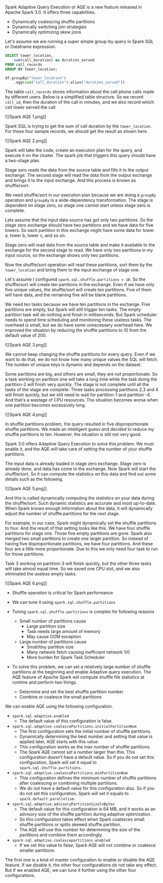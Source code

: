 Spark Adaptive Query Execution or AQE is a new feature released in Apache Spark 3.0. It offers three capabilities.
- Dynamically coalescing shuffle partitions
- Dynamically switching join strategies
- Dynamically optimizing skew joins

Let's assume we are running a super simple group-by query in Spark SQL or Dataframe expression.

```SQL
SELECT tower_location,
	sum(call_duration) as duration_served
FROM call_records
GROUP BY tower_location;
```

```python
df.groupBy("tower_location")
	.agg(sum("call_duration").alias("duration_served"))
```

The table `call_records` stores information about the cell phone calls made by different users. Below is a simplified table structure. So we record `call_id`, then the duration of the call in minutes, and we also record which cell tower served the call.

![[Spark  AQE 1.png]]

Spark SQL is trying to get the sum of call duration by the `tower_location`. For these four sample records, we should get the result as shown here.

![[Spark  AQE 2.png]]

Spark will take the code, create an execution plan for the query, and execute it on the cluster. The spark job that triggers this query should have a two-stage plan.

Stage zero reads the data from the source table and fills it to the output exchange. The second stage will read the data from the output exchange and brings it to the input exchange. And this process is known as shuffle/sort.

We need shuffle/sort in our execution plan because we are doing a `groupBy` operation and `groupBy` is a wide-dependency transformation. The stage is dependent on stage zero, so stage one cannot start unless stage zero is complete.

Lets assume that the input data source has got only two partitions. So the stage zero exchange should have two partitions and we have data for five towers. So each partition in this exchange might have some data for tower a, tower b, tower c, and so on.

Stage zero will read data from the source table and make it available to the exchange for the second stage to read. We have only two partitions in my input source, so the exchange shows only two partitions.

Now the shuffle/sort operation will read these partitions, sort them by the `tower_location` and bring them to the input exchange of stage one. 

Let's assume I configured `spark.sql.shuffle.partitions = 10`. So the shuffle/sort will create ten partitions in the exchange. Even if we have only five unique values, the shuffle/sort will create ten partitions. Five of them will have data, and the remaining five will be blank partitions.

We need ten tasks because we have ten partitions in the exchange. Five partitions are empty, but Spark will still trigger ten tasks. The empty partition task will do nothing and finish in milliseconds. But Spark scheduler needs to spend time scheduling and monitoring these useless tasks. The overhead is small, but we do have some unnecessary overhead here. We improved the situation by reducing the shuffle partitions to 10 from the default value of 200.

![[Spark  AQE 3.png]]

We cannot keep changing the shuffle partitions for every query. Even if we want to do that, we do not know how many unique values the SQL will fetch. The number of unique keys is dynamic and depends on the dataset.

Some partitions are big, and others are small, they are not proportionate. So a task working on partition one will take a long time while the task doing the partition-2 will finish very quickly. The stage is not complete until all the tasks of the stage are complete. Three tasks processing partitions 2,3 and 4 will finish quickly, but we still need to wait for partition-1 and partition -4. And that's a wastage of CPU resources. The situation becomes worse when one partition becomes excessively long.

![[Spark  AQE 4.png]]

In shuffle partitions problem, the query resulted in five disproportionate shuffle partitions. We made an intelligent guess and decided to reduce my shuffle partitions to ten. However, the situation is still not very good. 

Spark 3.0 offers Adaptive Query Execution to solve this problem. We must enable it, and the AQE will take care of setting the number of your shuffle partitions.

The input data is already loaded in stage zero exchange. Stage zero is already done, and data has come to the exchange. Now Spark will start the shuffle/sort. So it can compute the statistics on this data and find out some details such as the following.

![[Spark  AQE 5.png]]

And this is called dynamically computing the statistics on your data during the shuffle/sort. Such dynamic statistics are accurate and most up-to-date. When Spark knows enough information about the data, it will dynamically adjust the number of shuffle partitions for the next stage.

For example, in our case, Spark might dynamically set the shuffle partitions to four. And the result of that setting looks like this. We have four shuffle partitions for stage one. Those five empty partitions are gone. Spark also merged two small partitions to create one larger partition. So instead of having five disproportionate partitions, we have four partitions. And these four are a little more proportionate. Due to this we only need four task to run for those partitions.

Task 3 working on partition-3 will finish quickly, but the other three tasks will take almost equal time. So we saved one CPU slot, and we also eliminated the useless empty tasks.

![[Spark  AQE 6.png]]

- Shuffle operation is critical for Spark performance
- We can tune it using `spark.sql.shuffle.partitions`
- Tuning `spark.sql.shuffle.partitions` is complex for following reasons
	- Small number of partitions cause
		- Large partition size
		- Task needs large amount of memory
		- May cause OOM exception
	- Large number of partitions cause
		- Small/tiny partition size
		- Many network fetch causing inefficient network 1/0
		- More burden for Spark Task Scheduler

- To solve this problem, we can set a relatively large number of shuffle partitions at the beginning and enable Adaptive query execution. The AQE feature of Apache Spark will compute shuffle file statistics at runtime and perform two things.
	- Determine and set the best shuffle partition number
	- Combine or coalesce the small partitions

We can enable AQE using the following configuration.
- `spark.sql.adaptive.enabled`
	- The default value of this configuration is false.
- `spark.sql.adaptive.coalescePartitions.initialPartitionNum`
	- The first configuration sets the initial number of shuffle partitions.
	- Dynamically determining the best number and setting that value is applied later, AQE starts with this value.
	- This configuration works as the max number of shuffle partitions.
	- The Spark AQE cannot set a number larger than this. This configuration doesn't have a default value. So if you do not set this configuration, Spark will set it equal to `spark.sql.shuffle.partitions`.
- `spark.sql.adaptive.coalescePartitions.minPartitionNum`
	- This configuration defines the minimum number of shuffle partitions after coalescing or combining multiple partitions.
	- We do not have a default value for this configuration also. So if you do not set this configuration, Spark will set it equals to `spark.default.parallelism`.
- `spark.sql.adaptive.advisoryPartitionSizelnBytes`
	- The default value for this configuration is 64 MB, and it works as an advisory size of the shuffle partition during adaptive optimization.
	- So this configuration takes effect when Spark coalesces small shuffle partitions or splits skewed shuffle partition.
	- The AQE will use this number for determining the size of the partitions and combine them accordingly.
- `spark.sql.adaptive.coalescepartitions.enabled`
	- If we set this value to false, Spark AQE will not combine or coalesce smaller partitions.

The first one is a kind of master configuration to enable or disable the AQE feature. If we disable it, the other four configurations do not take any effect. But if we enabled AQE, we can tune it further using the other four configurations.



